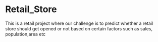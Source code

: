 # Retail_Store
This is a retail project where our challenge is to predict whether a retail store should get opened or not based on certain factors such as sales, population,area etc
